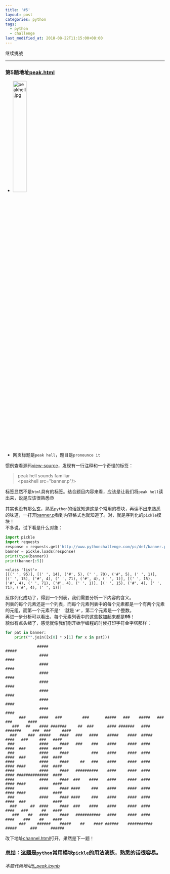 ```yaml
---
title: '#5'
layout: post
categories: python
tags:
  - python
  - challenge
last_modified_at: 2018-08-22T11:15:00+08:00
---
```

继续挑战

---
### 第5题地址[peak.html](http://www.pythonchallenge.com/pc/def/peak.html)
* <img src="http://www.pythonchallenge.com/pc/def/peakhell.jpg" alt="peakhell.jpg" width="30%" height="30%">
* 网页标题是`peak hell`，题目是`pronounce it`

惯例查看源码[view-source](view-source:http://www.pythonchallenge.com/pc/def/peak.html)，发现有一行注释和一个奇怪的标签：
> peak hell sounds familiar<br>
> <peakhell src="banner.p"/\>

标签显然不是`html`具有的标签。结合题目内容来看，应该是让我们将`peak hell`读出来，说是应该很熟悉😓

其实也没有那么玄，熟悉`python`的话就知道这是个常用的模块，再读不出来熟悉的味道，一打开[banner.p](http://www.pythonchallenge.com/pc/def/banner.p)看到内容格式也就知道了。对，就是序列化的`pickle`模块！<br>
不多说，试下看是什么对象：


```python
import pickle
import requests
response = requests.get('http://www.pythonchallenge.com/pc/def/banner.p').content
banner = pickle.loads(response)
print(type(banner))
print(banner[:5])
```

    <class 'list'>
    [[(' ', 95)], [(' ', 14), ('#', 5), (' ', 70), ('#', 5), (' ', 1)], [(' ', 15), ('#', 4), (' ', 71), ('#', 4), (' ', 1)], [(' ', 15), ('#', 4), (' ', 71), ('#', 4), (' ', 1)], [(' ', 15), ('#', 4), (' ', 71), ('#', 4), (' ', 1)]]
    

反序列化成功了，得到一个列表，我们需要分析一下内容的含义。<br>
列表的每个元素还是一个列表，而每个元素列表中的每个元素都是一个有两个元素的元组，而第一个元素不是`' '`就是`'#'`，第二个元素是一个整数。<br>
再进一步分析可以看出，每个元素列表中的这些数加起来都是**95**！<br>
貌似有点头绪了，感觉就像我们刚开始学编程的时候打印字符金字塔那样：


```python
for pat in banner:
    print("".join([x[0] * x[1] for x in pat]))
```

                                                                                                   
                  #####                                                                      ##### 
                   ####                                                                       #### 
                   ####                                                                       #### 
                   ####                                                                       #### 
                   ####                                                                       #### 
                   ####                                                                       #### 
                   ####                                                                       #### 
                   ####                                                                       #### 
          ###      ####   ###         ###       #####   ###    #####   ###          ###       #### 
       ###   ##    #### #######     ##  ###      #### #######   #### #######     ###  ###     #### 
      ###     ###  #####    ####   ###   ####    #####    ####  #####    ####   ###     ###   #### 
     ###           ####     ####   ###    ###    ####     ####  ####     ####  ###      ####  #### 
     ###           ####     ####          ###    ####     ####  ####     ####  ###       ###  #### 
    ####           ####     ####     ##   ###    ####     ####  ####     #### ####       ###  #### 
    ####           ####     ####   ##########    ####     ####  ####     #### ##############  #### 
    ####           ####     ####  ###    ####    ####     ####  ####     #### ####            #### 
    ####           ####     #### ####     ###    ####     ####  ####     #### ####            #### 
     ###           ####     #### ####     ###    ####     ####  ####     ####  ###            #### 
      ###      ##  ####     ####  ###    ####    ####     ####  ####     ####   ###      ##   #### 
       ###    ##   ####     ####   ###########   ####     ####  ####     ####    ###    ##    #### 
          ###     ######    #####    ##    #### ######    ###########    #####      ###      ######
                                                                                                   
    

改下地址[channel.html](http://www.pythonchallenge.com/pc/def/channel.html)打开，果然是下一题！

### 总结：这题是`python`常用模块`pickle`的用法演练，熟悉的话很容易。
###### 本题代码地址[5_peak.ipynb](https://github.com/StevenPZChan/pythonchallenge/blob/notebook/nbfiles/5_peak.ipynb)
